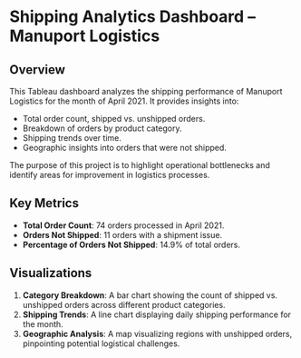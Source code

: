 # Shipping Analytics Dashboard – Manuport Logistics

## Overview

This Tableau dashboard analyzes the shipping performance of Manuport Logistics for the month of April 2021. It provides insights into:
- Total order count, shipped vs. unshipped orders.
- Breakdown of orders by product category.
- Shipping trends over time.
- Geographic insights into orders that were not shipped.

The purpose of this project is to highlight operational bottlenecks and identify areas for improvement in logistics processes.

## Key Metrics

- **Total Order Count**: 74 orders processed in April 2021.
- **Orders Not Shipped**: 11 orders with a shipment issue.
- **Percentage of Orders Not Shipped**: 14.9% of total orders.

## Visualizations

1. **Category Breakdown**: A bar chart showing the count of shipped vs. unshipped orders across different product categories.
2. **Shipping Trends**: A line chart displaying daily shipping performance for the month.
3. **Geographic Analysis**: A map visualizing regions with unshipped orders, pinpointing potential logistical challenges.
